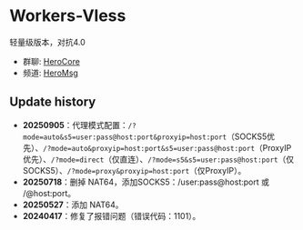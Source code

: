 # Workers-Vless

轻量级版本，对抗4.0

- 群聊: [HeroCore](https://t.me/HeroCore)
- 频道: [HeroMsg](https://t.me/HeroMsg)
  

## Update history

- **20250905**：代理模式配置：`/?mode=auto&s5=user:pass@host:port&proxyip=host:port`（SOCKS5优先）、`/?mode=auto&proxyip=host:port&s5=user:pass@host:port`（ProxyIP优先）、`/?mode=direct`（仅直连）、`/?mode=s5&s5=user:pass@host:port`（仅SOCKS5）、`/?mode=proxy&proxyip=host:port`（仅ProxyIP）。
- **20250718**：删掉 NAT64，添加SOCKS5：/user:pass@host:port 或 /@host:port。
- **20250527**：添加 NAT64。
- **20240417**：修复了报错问题（错误代码：1101）。

